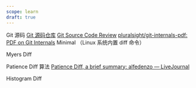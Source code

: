 ```yaml
---
scope: learn
draft: true
---
```

Git 源码
[Git 源码仓库](https://github.com/git/git)
[Git Source Code Review](https://fabiensanglard.net/git_code_review/diff.php)
[pluralsight/git-internals-pdf: PDF on Git Internals](https://github.com/pluralsight/git-internals-pdf)
Minimal （Linux 系统内置 diff 命令）

Myers Diff

Patience Diff 算法
[Patience Diff, a brief summary: alfedenzo — LiveJournal](https://alfedenzo.livejournal.com/170301.html)

Histogram Diff
